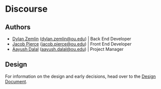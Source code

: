 # Discourse

## Authors

 - [Dylan Zemlin](https://github.com/dylanzemlin/) (<dylan.zemlin@ou.edu>) | Back End Developer
 - [Jacob Pierce](https://github.com/pier116) (<jacob.pierce@ou.edu>) | Front End Developer
 - [Aayush Dalal](https://github.com/) (<aayush.dalal@ou.edu>) | Project Manager

## Design

For information on the design and early decisions, head over to the [Design Document](design.md).